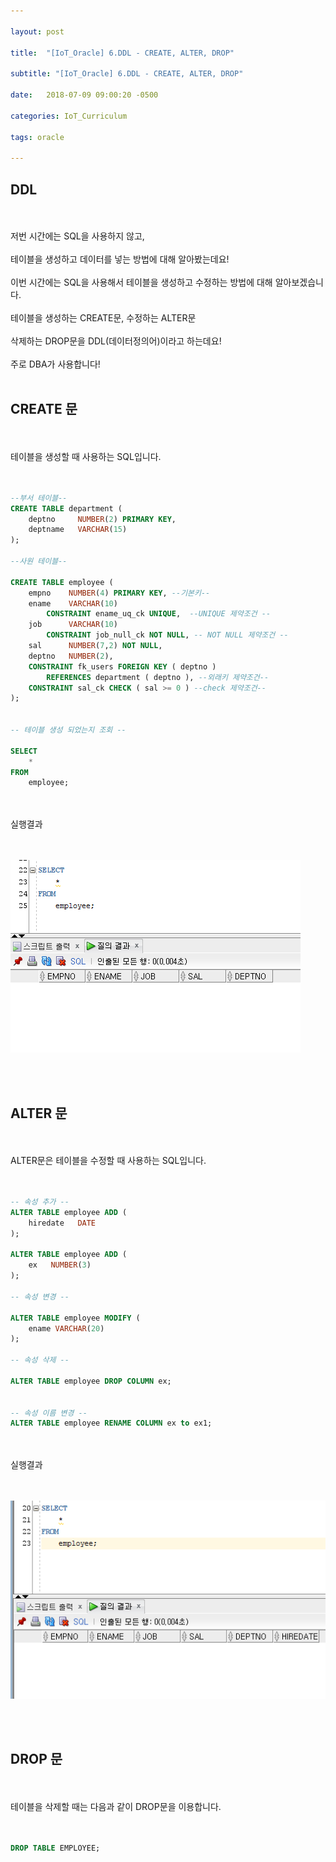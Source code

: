 ```yaml
---

layout: post

title:  "[IoT_Oracle] 6.DDL - CREATE, ALTER, DROP"

subtitle: "[IoT_Oracle] 6.DDL - CREATE, ALTER, DROP"

date:   2018-07-09 09:00:20 -0500

categories: IoT_Curriculum

tags: oracle

---
```


## DDL

<br>
<br>
저번 시간에는 SQL을 사용하지 않고, 
<br>
<br>
테이블을 생성하고 데이터를 넣는 방법에 대해 알아봤는데요!
<br>
<br>
이번 시간에는 SQL을 사용해서 테이블을 생성하고 수정하는 방법에 대해 알아보겠습니다.
<br>
<br>
테이블을 생성하는 CREATE문, 수정하는 ALTER문
<br>
<br>
삭제하는 DROP문을 DDL(데이터정의어)이라고 하는데요!
<br>
<br>
주로 DBA가 사용합니다!
<br>
<br>

## CREATE 문

<br>
<br>
테이블을 생성할 때 사용하는 SQL입니다.
<br>
<br>
<br>

```sql
--부서 테이블--
CREATE TABLE department (
    deptno     NUMBER(2) PRIMARY KEY,
    deptname   VARCHAR(15)
);

--사원 테이블--

CREATE TABLE employee (
    empno    NUMBER(4) PRIMARY KEY, --기본키--
    ename    VARCHAR(10)
        CONSTRAINT ename_uq_ck UNIQUE,  --UNIQUE 제약조건 --
    job      VARCHAR(10)
        CONSTRAINT job_null_ck NOT NULL, -- NOT NULL 제약조건 -- 
    sal      NUMBER(7,2) NOT NULL,
    deptno   NUMBER(2),
    CONSTRAINT fk_users FOREIGN KEY ( deptno )
        REFERENCES department ( deptno ), --외래키 제약조건--
    CONSTRAINT sal_ck CHECK ( sal >= 0 ) --check 제약조건--
);


-- 테이블 생성 되었는지 조회 --

SELECT
    *
FROM
    employee;
```

<br>
<br>
실행결과
<br>
<br>
<br>

![image](/image/Oracle_image/Oracle_image_35.png)

<br>
<br>

## ALTER 문

<br>
<br>
ALTER문은 테이블을 수정할 때 사용하는 SQL입니다.
<br>
<br>
<br>

```sql
-- 속성 추가 --
ALTER TABLE employee ADD (
    hiredate   DATE
);

ALTER TABLE employee ADD (
    ex   NUMBER(3)
);

-- 속성 변경 --

ALTER TABLE employee MODIFY (
    ename VARCHAR(20)
);

-- 속성 삭제 --

ALTER TABLE employee DROP COLUMN ex;


-- 속성 이름 변경 --
ALTER TABLE employee RENAME COLUMN ex to ex1;
```

<br>
<br>
실행결과
<br>
<br>
<br>

![image](/image/Oracle_image/Oracle_image_36.png)

<br>
<br>

## DROP 문

<br>
<br>
테이블을 삭제할 때는 다음과 같이 DROP문을 이용합니다.
<br>
<br>
<br>

```sql
DROP TABLE EMPLOYEE;
```
